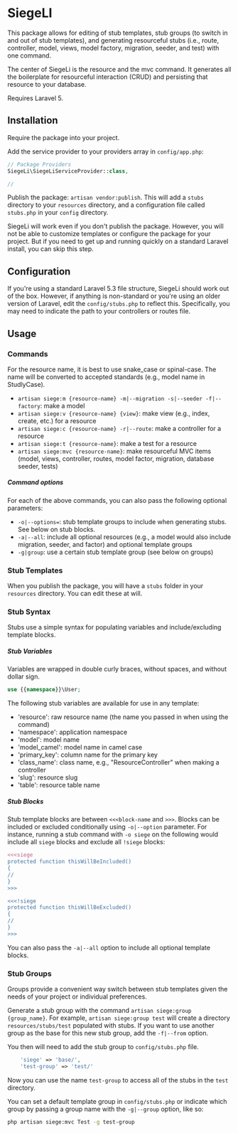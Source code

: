 # SiegeLI

This package allows for editing of stub templates, stub groups (to switch in and out of stub templates), and generating resourceful stubs (i.e., route, controller, model, views, model factory, migration, seeder, and test) with one command.

The center of SiegeLi is the resource and the mvc command. It generates all the boilerplate for resourceful interaction (CRUD) and persisting that resource to your database.

Requires Laravel 5.

## Installation

Require the package into your project.

Add the service provider to your providers array in `config/app.php`:

```php
// Package Providers
SiegeLi\SiegeLiServiceProvider::class,

//
```

Publish the package: `artisan vendor:publish`. This will add a `stubs` directory to your `resources` directory, and a configuration file called `stubs.php` in your `config` directory.

SiegeLi will work even if you don't publish the package. However, you will not be able to customize templates or configure the package for your project. But if you need to get up and running quickly on a standard Laravel install, you can skip this step. 

## Configuration

If you're using a standard Laravel 5.3 file structure, SiegeLi should work out of the box. However, if anything is non-standard or you're using an older version of Laravel, edit the `config/stubs.php` to reflect this. Specifically, you may need to indicate the path to your controllers or routes file.

## Usage

### Commands

For the resource name, it is best to use snake_case or spinal-case. The name will be converted to accepted standards (e.g., model name in StudlyCase). 

* `artisan siege:m {resource-name} -m|--migration -s|--seeder -f|--factory`: make a model
* `artisan siege:v {resource-name} {view}`: make view (e.g., index, create, etc.) for a resource
* `artisan siege:c {resource-name} -r|--route`: make a controller for a resource
* `artisan siege:t {resource-name}`: make a test for a resource
* `artisan siege:mvc {resource-name}`: make resourceful MVC items (model, views, controller, routes, model factor, migration, database seeder, tests)

##### Command options

For each of the above commands, you can also pass the following optional parameters:

* `-o|--options=`: stub template groups to include when generating stubs. See below on stub blocks.
* `-a|--all`: include all optional resources (e.g., a model would also include migration, seeder, and factor) and optional template groups
* `-g|group`: use a certain stub template group (see below on groups) 


### Stub Templates

When you publish the package, you will have a `stubs` folder in your `resources` directory. You can edit these at will.

### Stub Syntax

Stubs use a simple syntax for populating variables and include/excluding template blocks.


##### Stub Variables

Variables are wrapped in double curly braces, without spaces, and without dollar sign.

```php
use {{namespace}}\User;
```

The following stub variables are available for use in any template:

* 'resource': raw resource name (the name you passed in when using the command)
* 'namespace': application namespace
* 'model': model name
* 'model_camel': model name in camel case
* 'primary_key': column name for the primary key 
* 'class_name': class name, e.g., "ResourceController" when making a controller
* 'slug': resource slug
* 'table': resource table name


##### Stub Blocks

Stub template blocks are between `<<<block-name` and `>>>`. Blocks can be included or excluded conditionally using `-o|--option` parameter. For instance, running a stub command with `-o siege` on the following would include all `siege` blocks and exclude all `!siege` blocks:

```php
<<<siege
protected function thisWillBeIncluded()
{
//
}
>>>

<<<!siege
protected function thisWillBeExcluded()
{
//
}
>>>
```

You can also pass the `-a|--all` option to include all optional template blocks.

### Stub Groups

Groups provide a convenient way switch between stub templates given the needs of your project or individual preferences.

Generate a stub group with the command `artisan siege:group {group_name}`. For example, `artisan siege:group test` will create a directory `resources/stubs/test` populated with stubs. If you want to use another group as the base for this new stub group, add the `-f|--from` option.

You then will need to add the stub group to `config/stubs.php` file.

```php
	'siege' => 'base/',
	'test-group' => 'test/'
```

Now you can use the name `test-group` to access all of the stubs in the `test` directory.

You can set a default template group in `config/stubs.php` or indicate which group by passing a group name with the `-g|--group` option, like so:

```bash
php artisan siege:mvc Test -g test-group
```